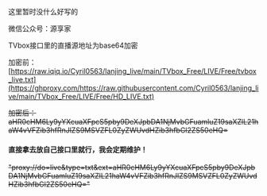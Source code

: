 这里暂时没什么好写的



微信公众号：源享家



TVbox接口里的直播源地址为base64加密

加密前：[https://raw.iqiq.io/Cyril0563/lanjing_live/main/TVbox_Free/LIVE/Free/tvbox_live.txt](https://ghproxy.com/https://raw.githubusercontent.com/Cyril0563/lanjing_live/main/TVbox_Free/LIVE/Free/HD_LIVE.txt)

~~加密后：aHR0cHM6Ly9yYXcuaXFpcS5pby9DeXJpbDA1NjMvbGFuamluZ19saXZlL21haW4vVFZib3hfRnJlZS9MSVZFL0ZyZWUvdHZib3hfbGl2ZS50eHQ=~~

#### 直接拿去放自己接口里就行，我会定期维护！

~~"proxy://do=live&type=txt&ext=aHR0cHM6Ly9yYXcuaXFpcS5pby9DeXJpbDA1NjMvbGFuamluZ19saXZlL21haW4vVFZib3hfRnJlZS9MSVZFL0ZyZWUvdHZib3hfbGl2ZS50eHQ="~~
